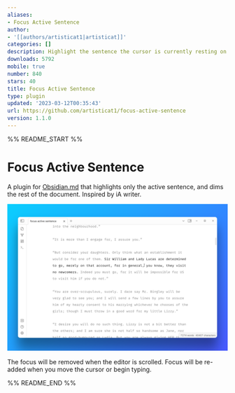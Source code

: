 ```yaml
---
aliases:
- Focus Active Sentence
author:
- '[[authors/artisticat1|artisticat]]'
categories: []
description: Highlight the sentence the cursor is currently resting on.
downloads: 5792
mobile: true
number: 840
stars: 40
title: Focus Active Sentence
type: plugin
updated: '2023-03-12T00:35:43'
url: https://github.com/artisticat1/focus-active-sentence
version: 1.1.0
---
```


%% README_START %%

# Focus Active Sentence
A plugin for [Obsidian.md](https://obsidian.md/) that highlights only the active sentence, and dims the rest of the document. Inspired by iA writer.

![screenshot 1](https://raw.githubusercontent.com/artisticat1/focus-active-sentence/HEAD/screenshot_1.png)

The focus will be removed when the editor is scrolled. Focus will be re-added when you move the cursor or begin typing.

%% README_END %%